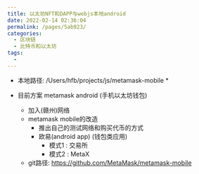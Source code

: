```yaml
---
title: 以太坊NFT和DAPP与webjs本地android
date: 2022-02-14 02:36:04
permalink: /pages/5ab923/
categories:
  - 区块链
  - 比特币和以太坊
tags:
  - 
---
```


* 本地路径: /Users/hfb/projects/js/metamask-mobile
  * 


* 目前方案 metamask android (手机以太坊钱包) 
    * 加入(赣州)网络
    * metamask mobile的改造
      * 推出自己的测试网络和购买代币的方式
      * 欧易(android app) (钱包类应用)
        * 模式1 : 交易所
        * 模式2 : MetaX
    * git路径: https://github.com/MetaMask/metamask-mobile


